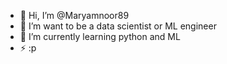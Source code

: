 - 👋 Hi, I’m @Maryamnoor89
- 👀 I’m want to be a data scientist or ML engineer
- 🌱 I’m currently learning python and ML
- ⚡ :p

<!---
Maryamnoor89/Maryamnoor89 is a ✨ special ✨ repository because its `README.md` (this file) appears on your GitHub profile.
You can click the Preview link to take a look at your changes.
--->
